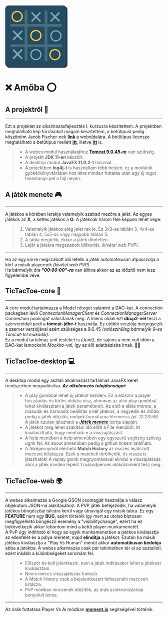 ![](tictactoe-desktop/src/main/resources/hu/alkfejl/img/logo.png)
# ❌ Amőba ⭕

## A projektről 📃
___
Ezt a projektet az alkalmazásfejlesztés I. kurzusra készítettem.
A projektben megtalálható kép forrásokat magam készítettem, a betűtípust pedig
köszönöm Jacob Fischer-nek **[link](https://pizzadude.dk/site/)** a weboldalára. A 
betűtípus licensze megtalálható a betűtípus mellett **[itt](tictactoe-desktop/src/main/resources/hu/alkfejl/font/Font%20License.txt)**,
illetve **[itt](tictactoe-web/src/main/webapp/font/Font%20License.txt)** is.<br/>
>* A webes modul használatához **[Tomcat 9.0.45-re](https://tomcat.apache.org/download-90.cgi)** van szükség.
>* A projekt **JDK 11-en** készült.
>* A desktop modul **JavaFX 11.0.2-t** használ.
>* A projektben **log4j-t** is használtam több helyen, ez a modulok gyökérkönyvtárában hoz létre minden futtatás után egy
új logot timestamp-pel a fájl nevén.

## A játék menete 🎮
___
A játékos a körében lerakja valamelyik szabad mezőre a jelét. Az egyes játékos az **X**, a kettes
játékos a **O**. A játéknak három féle képpen lehet vége:
>1. Valamelyik játékos elég jelet rak le. Ez 3x3-as táblán 3, 4x4-es táblán 4, 5x5-ös vagy nagyobb
táblán 5.
>2. A tábla megtelik, ekkor a játék döntetlen.
>3. Lejár a játékra megszabott időkorlát. _(kivétel web PVP)_.
___
Ha az egy körre megszabott idő letelik a játék automatikusan átpasszolja a kört a másik playernek _(kivétel web PVP)_.<br/>
Ha bármelyik óra _**"00:00:00"-ra**_ van állítva akkor az az időzítő nem lesz figyelembe véve.

## TicTacToe-core 🌌
___
A core modul tartalmazza a Model réteget valamint a DAO-kat. A connection packagben lévő
_*ConnectionManagerClient*_ és _*ConnectionManagerServer*_ Connection poolingot valósítanak meg.
A kliens oldali ezt **dbcp2-vel** teszi a szerveroldali pedi a **tomcat-jdbc-t** használja.
Ez utóbbi verziója megegyezik a szerver verziójával ezért szükséges a 9.0.45 _(valószínűleg bármelyik 9-es Tomcat-tel működik)._<br/>
Ez a modul tartalmaz unit testeket is _(Junit)_, de sajnos a nem volt időm a DAO-kat lemockolni _Mockito-val_,
így az élő adatbázisba írnak. 🤦‍♂

## TicTacToe-desktop 💻
___
A desktop modul egy asztali alkalmazást tartalmaz JavaFX keret rendszerben megvalósítva.
_**Az alkalmazás tulajdonságai:**_
>* A play gombbal lehet új játékot kezdeni. Ez a először a player hozzáadás és törlés oldalra visz, ahonnan az alsó play gombbal lehet
kiválasztani a játék paramétereit. Az első a tábla mérete, a második és harmadik beállítás a két játékos, a negyedik és őtődik pedig a játék
időzítői, melyek formátuma hh:mm:ss _(pl. 12:23:59)_. A játék ezután játszható a _**[Játék menete](#a-játék-menete-)**_ leírtja alapján. 
>* A játékot meg lehet szakítani idő előtt a File menüből, itt kiválasztható, hogy mentsük-e a visszajátszást.
>* A help menüben a help almenüben egy egyszerű segítség szöveg ugrik fel. Az about almenüben pedig a github linkem található.
>* A főképernyőről elérhető **Match History** az összes lejátszott meccset kilistázza. Ezek a matchek törölhetők, és vissza is játszhatók!
A replay gomb megnyomásával elindul a visszajátszás ahol a játék minden lépést 1 másodperces időközönként tesz meg.

## TicTacToe-web 🌍
___
A webes alkalmazás a Google GSON csomagját használja a válasz objekutom JSON-ná alakításához. A PVP játék befejeződik, ha valamelyik
játékos böngészője tálcára kerül vagy átnavigál egy másik tabra. Ez egy **FEATURE** nem egy **BUG**, azért történik így mert az utolsó
biztosan megfigyelhető böngésző esemény a "visibilitychange", ezért ha ez bekövetkezik akkor lebontom mind a kettő player munkamenetét.<br/>
A PvP úgy indítható el hogy az egyik munkamenetben a játékos kiválasztja az ellenfelét és a pálya méretet, majd **elindítja** a játékot. Ezután ha másik
játékos kiválasztja a "Play Vs Human" menüt akkor **automatikusan bedobja** abba a játékba.
A webes alkalmazás csak pár tekintetben tér el az asztalitól, ezért inkább a különbségeket sorolnám fel.
>* Először be kell jelentkezni, nem a játék indításakor lehet a játékost kiválasztani.
>* Nincs meccs visszajátszás funkció.
>* A Match History csak a bejelentkezett felhasználó meccseit listázza.
>* PvP módban nincsenek időzítők, az órák szinkronizációja bonyolult lenne.
___
Az órák futtatása Player Vs Ai módban **[moment.js](https://momentjs.com/)** segítségével történik.
